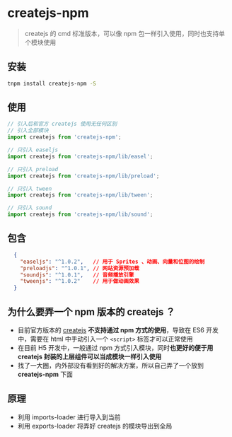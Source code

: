 # createjs-npm

> createjs 的 cmd 标准版本，可以像 npm 包一样引入使用，同时也支持单个模块使用

## 安装

```bash
tnpm install createjs-npm -S
```

## 使用

```js
// 引入后和官方 createjs 使用无任何区别
// 引入全部模块
import createjs from 'createjs-npm';

// 只引入 easeljs
import createjs from 'createjs-npm/lib/easel';

// 只引入 preload
import createjs from 'createjs-npm/lib/preload';

// 只引入 tween
import createjs from 'createjs-npm/lib/tween';

// 只引入 sound
import createjs from 'createjs-npm/lib/sound';
```

## 包含

  ```json
    {
      "easeljs": "^1.0.2",   // 用于 Sprites 、动画、向量和位图的绘制
      "preloadjs": "^1.0.1", // 网站资源预加载
      "soundjs": "^1.0.1",   // 音频播放引擎
      "tweenjs": "^1.0.2"    // 用于做动画效果
    }
  ```

## 为什么要弄一个 npm 版本的 createjs ？

- 目前官方版本的 [createjs](https://createjs.com/) **不支持通过 npm 方式的使用**，导致在 ES6 开发中，需要在 html 中手动引入一个 `<script>` 标签才可以正常使用
- 在目前 H5 开发中，一般通过 npm 方式引入模块，同时**也更好的便于用 createjs 封装的上层组件可以当成模块一样引入使用**
- 找了一大圈，内外部没有看到好的解决方案，所以自己弄了一个放到 **createjs-npm** 下面

## 原理
- 利用 imports-loader 进行导入到当前
- 利用 exports-loader 将弄好 createjs 的模块导出到全局

